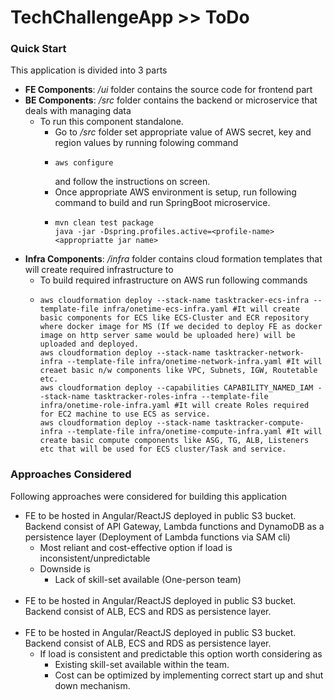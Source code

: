 # TechChallengeApp >> ToDo

### Quick Start
This application is divided into 3 parts
* **FE Components**: */ui* folder contains the source code for frontend part
* **BE Components**:  */src* folder contains the backend or microservice that deals with managing data
  * To run this component standalone.
    * Go to */src* folder set appropriate value of AWS secret, key and region values by running folowing command
    * ```
      aws configure
      ```
      and follow the instructions on screen.
    * Once appropriate AWS environment is setup, run following command to build and run SpringBoot microservice.
    * ```
      mvn clean test package
      java -jar -Dspring.profiles.active=<profile-name> <appropriatte jar name>
* **Infra Components**: */infra* folder contains cloud formation templates that will create required infrastructure to 
  * To build required infrastructure on AWS run following commands
  * ```
    aws cloudformation deploy --stack-name tasktracker-ecs-infra --template-file infra/onetime-ecs-infra.yaml #It will create basic components for ECS like ECS-Cluster and ECR repository where docker image for MS (If we decided to deploy FE as docker image on http server same would be uploaded here) will be uploaded and deployed. 
    aws cloudformation deploy --stack-name tasktracker-network-infra --template-file infra/onetime-network-infra.yaml #It will creaet basic n/w components like VPC, Subnets, IGW, Routetable etc.
    aws cloudformation deploy --capabilities CAPABILITY_NAMED_IAM --stack-name tasktracker-roles-infra --template-file infra/onetime-role-infra.yaml #It will create Roles required for EC2 machine to use ECS as service.
    aws cloudformation deploy --stack-name tasktracker-compute-infra --template-file infra/onetime-compute-infra.yaml #It will create basic compute components like ASG, TG, ALB, Listeners etc that will be used for ECS cluster/Task and service.
    ```
### Approaches Considered 

Following approaches were considered for building this application
* FE to be hosted in Angular/ReactJS deployed in public S3 bucket. Backend consist of API Gateway, Lambda functions and DynamoDB as a persistence layer (Deployment of Lambda functions via SAM cli)
  * Most reliant and cost-effective option if load is inconsistent/unpredictable
  * Downside is
      * Lack of skill-set available (One-person team)<br/><br/>
* FE to be hosted in Angular/ReactJS deployed in public S3 bucket. Backend consist of ALB, ECS and RDS as persistence layer. <br/><br/>   
* FE to be hosted in Angular/ReactJS deployed in public S3 bucket. Backend consist of ALB, ECS and RDS as persistence layer.
  * If load is consistent and predictable this option worth considering as 
    * Existing skill-set available within the team.
    * Cost can be optimized by implementing correct start up and shut down mechanism.
  